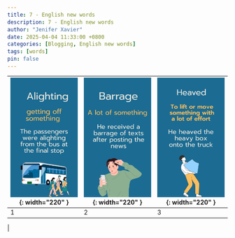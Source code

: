 ```yaml
---
title: 7 - English new words
description: 7 - English new words
author: "Jenifer Xavier"
date: 2025-04-04 11:33:00 +0800
categories: [Blogging, English new words]
tags: [words]
pin: false
---
```


| ![Idioms](/assets/img/7-english-new-words/1.png){: width="220" } | ![Idioms](/assets/img/7-english-new-words/2.png){: width="220" } | ![Idioms](/assets/img/7-english-new-words/3.png){: width="220" } |
| ---------------------------------------------------------------- | ---------------------------------------------------------------- | ---------------------------------------------------------------- |
| 1                                                                | 2                                                                | 3                                                                |

|
